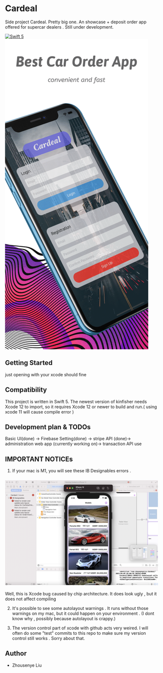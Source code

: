 # Cardeal
Side project Cardeal. Pretty big one. An showcase + deposit order app offered for supercar dealers .   Still under development. 

[![Swift 5](https://img.shields.io/badge/Swift-5.0-orange.svg)](https://swift.org)
<h7 align="left">
<img src="screenshots.gif" />
</h7>

## Getting Started
just opening with your xcode should fine

## Compatibility
This project is written in Swift 5. The newest version  of kinfisher needs Xcode 12 to import, so it requires Xcode 12 or newer to build and run.( using xcode 11 will cause compile error )

## Development plan & TODOs
Basic UI(done) -> Firebase Setting(done) ->  stripe API (done)-> administration web app (currently working on)-> transaction API use 

## IMPORTANT NOTICEs
1. If your mac is M1, you will see these IB Designables errors .

<h3 align="center">
<img src="XcodeBugOne.png" />
</h3>

Well,  this is Xcode bug caused by chip architecture. It does look ugly , but it does not affect compiling

2. It's  possible to see some autolayout warnings . It runs without those warnings on my mac, but it could happen on your environment . (I dont know why , possibly because autolayout is crappy.)

3. The version control part of xcode with github  acts very weired. I will often do some "test" commits to  this repo to make sure my version control still works . Sorry about that.

## Author

* Zhousenye Liu




